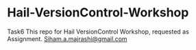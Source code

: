 # Hail-VersionControl-Workshop
Task6
This repo for Hail VersionControl Workshop,
requested as Assignment.
Siham.a.majrashi@gmail.com
